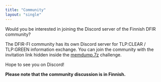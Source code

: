 ```yaml
---
title: "Community"
layout: "single"
---
```


Would you be interested in joining the Discord server of the Finnish DFIR community?

The DFIR-FI community has its own Discord server for TLP:CLEAR / TLP:GREEN information exchange. You can join the community with the invitation link hidden inside the [memdump.7z](https://files.dfir.fi/challenge/memdump.7z) challenge.

Hope to see you on Discord!

**Please note that the community discussion is in Finnish.**